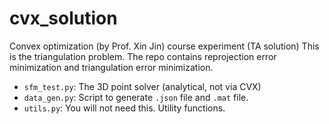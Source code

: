 # cvx_solution
Convex optimization (by Prof. Xin Jin) course experiment (TA solution)
This is the triangulation problem. The repo contains reprojection error minimization and triangulation error minimization.
- `sfm_test.py`: The 3D point solver (analytical, not via CVX)
- `data_gen.py`: Script to generate `.json` file and `.mat` file.
- `utils.py`: You will not need this. Utility functions.

